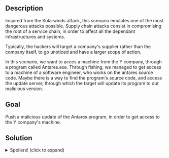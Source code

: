 <h2>Description</h2>
<p>Inspired from the Solarwinds attack, this scenario emulates one of the most dangerous attacks possible. Supply chain attacks consist in compromising the root of a service chain, in order to affect all the dependant infrastructures and systems. </p>
<p>Typically, the hackers will target a company's supplier rather than the company itself, to go unoticed and have a larger scope of action. </p>
<p>In this scenario, we want to acces a machine from the Y company, through a program called Antares.exe. Through fishing, we managed to get access to a machine of a software engineer, who works on the antares source code. Maybe there is a way to find the program's source code, and access the update server, through which the target will  update its program to our malicious version.</p>

<h2>Goal</h2>
<p>Push a malicious update of the Antares program, in order to get access to the Y company's machine.</p>

<h2>Solution</h2>
<details>
    <summary>Spoilers! (click to expand)</summary>
    <p></p>
</details>
